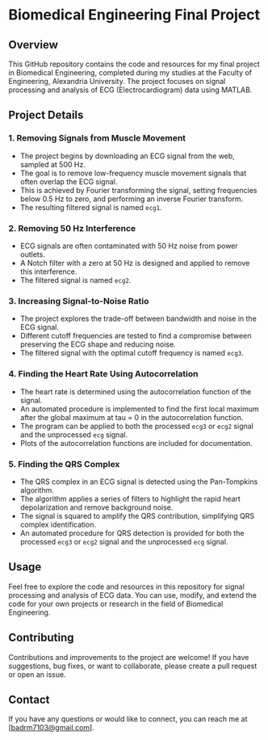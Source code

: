 # Biomedical Engineering Final Project

## Overview
This GitHub repository contains the code and resources for my final project in Biomedical Engineering, completed during my studies at the Faculty of Engineering, Alexandria University. The project focuses on signal processing and analysis of ECG (Electrocardiogram) data using MATLAB.

## Project Details
### 1. Removing Signals from Muscle Movement
- The project begins by downloading an ECG signal from the web, sampled at 500 Hz.
- The goal is to remove low-frequency muscle movement signals that often overlap the ECG signal.
- This is achieved by Fourier transforming the signal, setting frequencies below 0.5 Hz to zero, and performing an inverse Fourier transform.
- The resulting filtered signal is named `ecg1`.

### 2. Removing 50 Hz Interference
- ECG signals are often contaminated with 50 Hz noise from power outlets.
- A Notch filter with a zero at 50 Hz is designed and applied to remove this interference.
- The filtered signal is named `ecg2`.

### 3. Increasing Signal-to-Noise Ratio
- The project explores the trade-off between bandwidth and noise in the ECG signal.
- Different cutoff frequencies are tested to find a compromise between preserving the ECG shape and reducing noise.
- The filtered signal with the optimal cutoff frequency is named `ecg3`.

### 4. Finding the Heart Rate Using Autocorrelation
- The heart rate is determined using the autocorrelation function of the signal.
- An automated procedure is implemented to find the first local maximum after the global maximum at tau = 0 in the autocorrelation function.
- The program can be applied to both the processed `ecg3` or `ecg2` signal and the unprocessed `ecg` signal.
- Plots of the autocorrelation functions are included for documentation.

### 5. Finding the QRS Complex
- The QRS complex in an ECG signal is detected using the Pan-Tompkins algorithm.
- The algorithm applies a series of filters to highlight the rapid heart depolarization and remove background noise.
- The signal is squared to amplify the QRS contribution, simplifying QRS complex identification.
- An automated procedure for QRS detection is provided for both the processed `ecg3` or `ecg2` signal and the unprocessed `ecg` signal.

## Usage
Feel free to explore the code and resources in this repository for signal processing and analysis of ECG data. You can use, modify, and extend the code for your own projects or research in the field of Biomedical Engineering.

## Contributing
Contributions and improvements to the project are welcome! If you have suggestions, bug fixes, or want to collaborate, please create a pull request or open an issue.

## Contact
If you have any questions or would like to connect, you can reach me at [badrm7103@gmail.com].

